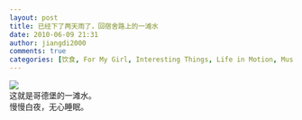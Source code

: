 ```yaml
---
layout: post
title: 已经下了两天雨了，回宿舍路上的一滩水
date: 2010-06-09 21:31
author: jiangdi2000
comments: true
categories: [饮食, For My Girl, Interesting Things, Life in Motion, Music, Music Of the Week, News, Photography, Think It Over, This is my life, Uncategorized, What is Happenning]
---
```

<div id="msgcns!C840C88DA912213B!2034" class="bvMsg"><div><img src="http://lh6.ggpht.com/_6BAkkYRtVjg/TA_cQjRweCI/AAAAAAAAF9Y/8Xstlf6DFpo/s400/DSCF7415.JPG" /><br /></div><div>这就是哥德堡的一滩水。</div>慢慢白夜，无心睡眠。</div>
